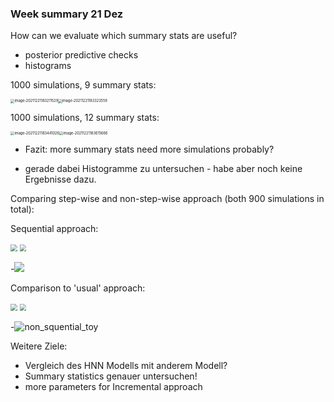 ### Week summary 21 Dez



How can we evaluate which summary stats are useful?

- posterior predictive checks
- histograms

1000 simulations, 9 summary stats:

<img src="/home/kathi/snap/typora/46/.config/Typora/typora-user-images/image-20211221183211529.png" alt="image-20211221183211529" style="zoom: 40%;" /><img src="/home/kathi/Documents/Master_thesis/sbi_for_eeg_data/week_summaries/figures/post_dens_9stats_1000sims.png" alt="image-20211221183323559" style="zoom:40%;" />

1000 simulations, 12 summary stats:

<img src="/home/kathi/Documents/Master_thesis/sbi_for_eeg_data/week_summaries/figures/12stats_1000sims.png" alt="image-20211221183441026" style="zoom:40%;" /><img src="/home/kathi/snap/typora/46/.config/Typora/typora-user-images/image-20211221183615666.png" alt="image-20211221183615666" style="zoom:40%;" />

- Fazit: more summary stats need more simulations probably?

- gerade dabei Histogramme zu untersuchen - habe aber noch keine Ergebnisse dazu.





Comparing step-wise and non-step-wise approach (both 900 simulations in total):

Sequential approach: 

<p float="left">
    <img src="/home/kathi/Documents/Master_thesis/sbi_for_eeg_data/week_summaries/figures/sequential_1.png" style="zoom: 67%;" />
    <img src="/home/kathi/Documents/Master_thesis/sbi_for_eeg_data/week_summaries/figures/sequential_combined_prior.png" style="zoom:67%;" />
</p>



-<img src="/home/kathi/Documents/Master_thesis/sbi_for_eeg_data/week_summaries/figures/sequential_posterior_dens_plot.png" style="zoom: 100%;" />

Comparison to 'usual' approach:



<p float="left">
    <img src="/home/kathi/Documents/Master_thesis/sbi_for_eeg_data/week_summaries/figures/non_sequential.png" style="zoom: 67%;"/>
    <img src="/home/kathi/Documents/Master_thesis/sbi_for_eeg_data/week_summaries/figures/non_sequential_prior.png" style="zoom: 67%;" />
</p>

-![non_squential_toy](/home/kathi/Documents/Master_thesis/sbi_for_eeg_data/week_summaries/figures/non_squential_toy.png)





Weitere Ziele:



- Vergleich des HNN Modells mit anderem Modell?
- Summary statistics genauer untersuchen!
- more parameters for Incremental approach